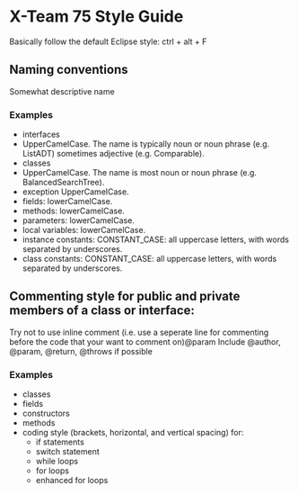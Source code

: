  # X-Team 75 Style Guide

Basically follow the default Eclipse style: ctrl + alt + F

## Naming conventions
Somewhat descriptive name

### Examples
* interfaces
 * UpperCamelCase. The name is typically noun or noun phrase (e.g. ListADT) sometimes adjective (e.g. Comparable).
* classes
 * UpperCamelCase. The name is most noun or noun phrase (e.g. BalancedSearchTree). 
* exception UpperCamelCase. 
* fields: lowerCamelCase.
* methods: lowerCamelCase.
* parameters: lowerCamelCase.
* local variables: lowerCamelCase.
* instance constants: CONSTANT_CASE: all uppercase letters, with words separated by underscores. 
* class constants: CONSTANT_CASE: all uppercase letters, with words separated by underscores. 


## Commenting style for public and private members of a class or interface:

Try not to use inline comment (i.e. use a seperate line for commenting before the code that your want to comment on)@param
Include @author, @param, @return, @throws if possible

### Examples

* classes
* fields
* constructors
* methods
* coding style (brackets, horizontal, and vertical spacing) for:
  * if statements
  * switch statement
  * while loops
  * for loops
  * enhanced for loops
